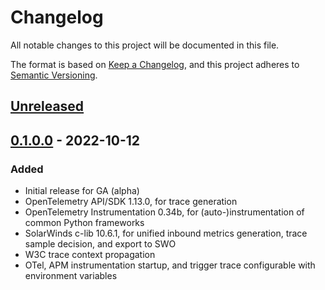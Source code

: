 # Changelog
All notable changes to this project will be documented in this file.

The format is based on [Keep a Changelog](https://keepachangelog.com/en/1.0.0/),
and this project adheres to [Semantic Versioning](https://semver.org/spec/v2.0.0.html).

## [Unreleased](https://github.com/appoptics/solarwinds-apm-python/compare/v0.1.0...HEAD)

## [0.1.0.0](https://github.com/appoptics/solarwinds-apm-python/releases/tag/v0.1.0) - 2022-10-12
### Added
- Initial release for GA (alpha)
- OpenTelemetry API/SDK 1.13.0, for trace generation
- OpenTelemetry Instrumentation 0.34b, for (auto-)instrumentation of common Python frameworks
- SolarWinds c-lib 10.6.1, for unified inbound metrics generation, trace sample decision, and export to SWO
- W3C trace context propagation
- OTel, APM instrumentation startup, and trigger trace configurable with environment variables
